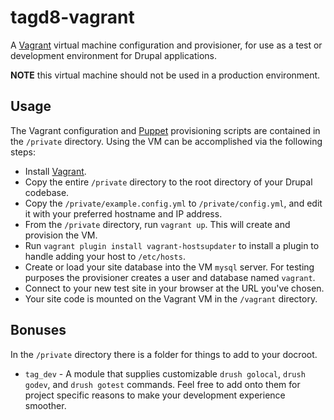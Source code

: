 # tagd8-vagrant

A [Vagrant](https://www.vagrantup.com/) virtual machine configuration and provisioner,
for use as a test or development environment for Drupal applications.

**NOTE** this virtual machine should not be used in a production environment.

## Usage
The Vagrant configuration and [Puppet](https://puppetlabs.com/) provisioning scripts
are contained in the `/private` directory. Using the VM can be accomplished via
the following steps:

* Install [Vagrant](https://www.vagrantup.com/).
* Copy the entire `/private` directory to the root directory of your Drupal codebase.
* Copy the `/private/example.config.yml` to `/private/config.yml`, and edit it with your preferred hostname and IP address.
* From the `/private` directory, run `vagrant up`. This will create and provision the VM.
* Run `vagrant plugin install vagrant-hostsupdater` to install a plugin to handle adding your host to `/etc/hosts`.
* Create or load your site database into the VM `mysql` server. For testing purposes the provisioner creates a user and database named `vagrant`.
* Connect to your new test site in your browser at the URL you've chosen.
* Your site code is mounted on the Vagrant VM in the `/vagrant` directory.

## Bonuses

In the `/private` directory there is a folder for things to add to your docroot.

* `tag_dev` -  A module that supplies customizable `drush golocal`, `drush godev`, and `drush gotest` commands. Feel free to add onto them for project specific reasons to make your development experience smoother.

